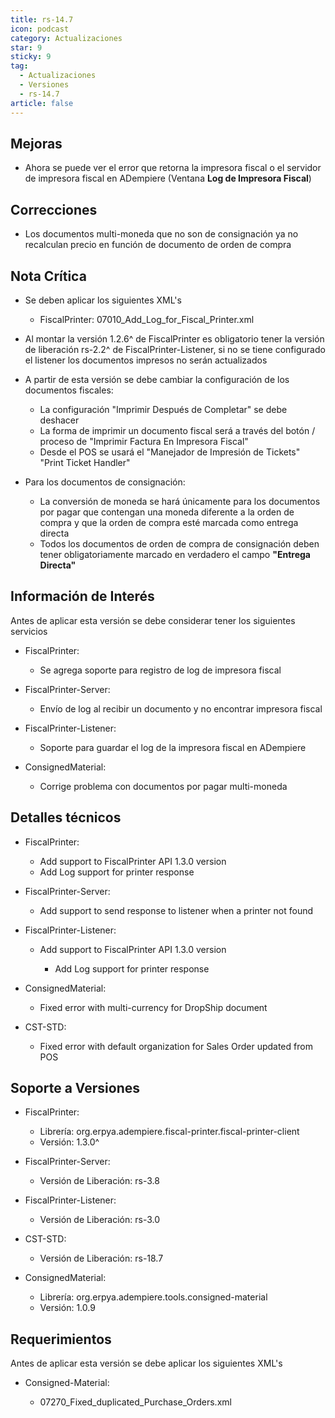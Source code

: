 ```yaml
---
title: rs-14.7
icon: podcast
category: Actualizaciones
star: 9
sticky: 9
tag:
  - Actualizaciones
  - Versiones
  - rs-14.7
article: false
---
```


## Mejoras

- Ahora se puede ver el error que retorna la impresora fiscal o el servidor de impresora fiscal en ADempiere (Ventana **Log de Impresora Fiscal**)

## Correcciones

- Los documentos multi-moneda que no son de consignación ya no recalculan precio en función de documento de orden de compra

## Nota Crítica

- Se deben aplicar los siguientes XML's

  - FiscalPrinter: 07010_Add_Log_for_Fiscal_Printer.xml

- Al montar la versión 1.2.6^ de FiscalPrinter es obligatorio tener la versión de liberación rs-2.2^ de FiscalPrinter-Listener, si no se tiene configurado el listener los documentos impresos no serán actualizados
- A partir de esta versión se debe cambiar la configuración de los documentos fiscales:

  - La configuración "Imprimir Después de Completar" se debe deshacer
  - La forma de imprimir un documento fiscal será a través del botón / proceso de "Imprimir Factura En Impresora Fiscal"
  - Desde el POS se usará el "Manejador de Impresión de Tickets" "Print Ticket Handler"

- Para los documentos de consignación:

  - La conversión de moneda se hará únicamente para los documentos por pagar que contengan una moneda diferente a la orden de compra y que la orden de compra esté marcada como entrega directa
  - Todos los documentos de orden de compra de consignación deben tener obligatoriamente marcado en verdadero el campo **"Entrega Directa"**

## Información de Interés

Antes de aplicar esta versión se debe considerar tener los siguientes servicios

- FiscalPrinter:

  - Se agrega soporte para registro de log de impresora fiscal

- FiscalPrinter-Server:

  - Envío de log al recibir un documento y no encontrar impresora fiscal

- FiscalPrinter-Listener:

  - Soporte para guardar el log de la impresora fiscal en ADempiere

- ConsignedMaterial:

  - Corrige problema con documentos por pagar multi-moneda

## Detalles técnicos

- FiscalPrinter:

  - Add support to FiscalPrinter API 1.3.0 version
  - Add Log support for printer response

- FiscalPrinter-Server:

  - Add support to send response to listener when a printer not found

- FiscalPrinter-Listener:

  - Add support to FiscalPrinter API 1.3.0 version

    - Add Log support for printer response

- ConsignedMaterial:
  
  - Fixed error with multi-currency for DropShip document

- CST-STD:

  - Fixed error with default organization for Sales Order updated from POS

## Soporte a Versiones

- FiscalPrinter:

  - Librería: org.erpya.adempiere.fiscal-printer.fiscal-printer-client
  - Versión: 1.3.0^

- FiscalPrinter-Server:

  - Versión de Liberación: rs-3.8

- FiscalPrinter-Listener:

  - Versión de Liberación: rs-3.0
  
- CST-STD:

  - Versión de Liberación: rs-18.7

- ConsignedMaterial:

  - Librería: org.erpya.adempiere.tools.consigned-material
  - Versión: 1.0.9

## Requerimientos

Antes de aplicar esta versión se debe aplicar los siguientes XML's

- Consigned-Material:

  - 07270_Fixed_duplicated_Purchase_Orders.xml
